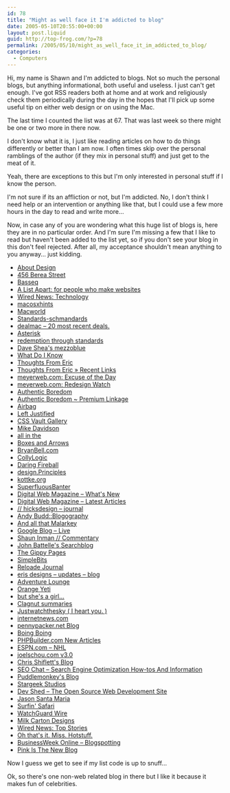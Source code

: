 ```yaml
---
id: 78
title: "Might as well face it I'm addicted to blog"
date: 2005-05-10T20:55:00+00:00
layout: post.liquid
guid: http://top-frog.com/?p=78
permalink: /2005/05/10/might_as_well_face_it_im_addicted_to_blog/
categories:
  - Computers
---
```

Hi, my name is Shawn and I'm addicted to blogs. Not so much the personal blogs, but anything informational, both useful and useless. I just can't get enough. I've got RSS readers both at home and at work and religiously check them periodically during the day in the hopes that I'll pick up some useful tip on either web design or on using the Mac.

The last time I counted the list was at 67. That was last week so there might be one or two more in there now. 

I don't know what it is, I just like reading articles on how to do things differently or better than I am now. I often times skip over the personal ramblings of the author (if they mix in personal stuff) and just get to the meat of it.

Yeah, there are exceptions to this but I'm only interested in personal stuff if I know the person. 

I'm not sure if its an affliction or not, but I'm addicted. No, I don't think I need help or an intervention or anything like that, but I could use a few more hours in the day to read and write more…

Now, in case any of you are wondering what this huge list of blogs is, here they are in no particular order. And I'm sure I'm missing a few that I like to read but haven't been added to the list yet, so if you don't see your blog in this don't feel rejected. After all, my acceptance shouldn't mean anything to you anyway… just kidding.

  * [About Design](feed://www.rbird.com/aboutdesign/index.xml) 
  * [456 Berea Street](https://www.456bereastreet.com/feed.xml) 
  * [Basseq](feed://basseq.com/index.xml) 
  * [A List Apart: for people who make websites](feed://alistapart.com/rss.xml) 
  * [Wired News: Technology](feed://wired.com/news/feeds/rss2/0,2610,3,00.xml) 
  * [macosxhints](feed://www.macosxhints.com/backend/geeklog.rdf) 
  * [Macworld](feed://www.macworld.com/rss.xml) 
  * [Standards-schmandards](feed://www.standards-schmandards.com/rss.php) 
  * [dealmac – 20 most recent deals.](feed://content.dealnews.com/dealmac/rss/last-twenty.xml) 
  * [Asterisk](feed://feeds.feedburner.com/Asterisk1) 
  * [redemption through standards](feed://westciv.typepad.com/standards/atom.xml) 
  * [Dave Shea's mezzoblue](feed://www.mezzoblue.com/rss/index.xml) 
  * [What Do I Know](feed://whatdoiknow.org/index.xml) 
  * [Thoughts From Eric](feed://meyerweb.com/eric/thoughts/rss2/summary) 
  * [Thoughts From Eric &raquo; Recent Links](feed://meyerweb.com/eric/thoughts/recent-links/rss2) 
  * [meyerweb.com: Excuse of the Day](feed://meyerweb.com/feeds/excuse/rss20.xml) 
  * [meyerweb.com: Redesign Watch](feed://meyerweb.com/eric/redesignwatch/rss20.xml) 
  * [Authentic Boredom](feed://www.cameronmoll.com/atom.xml) 
  * [Authentic Boredom ~ Premium Linkage](feed://www.cameronmoll.com/rss/linkage/index.xml) 
  * [Airbag](feed://www.airbagindustries.com/index.xml) 
  * [Left Justified](feed://leftjustified.net/feed/atom/) 
  * [CSS Vault Gallery](feed://cssvault.com/gallery.xml) 
  * [Mike Davidson](feed://www.mikeindustries.com/blog/atom.xml) 
  * [all in the <head>](feed://www.allinthehead.com/atom/) 
  * [Boxes and Arrows](feed://www.boxesandarrows.com/index.xml) 
  * [BryanBell.com](feed://www.bryanbell.com/xml/rss.xml) 
  * [CollyLogic](feed://www.collylogic.com/index.php?/weblog/rss_2.0/) 
  * [Daring Fireball](feed://daringfireball.net/index.xml) 
  * [design.Principles](feed://resource.reh3.com/index.php/feed/atom/) 
  * [kottke.org](feed://www.kottke.org/index.xml) 
  * [SuperfluousBanter](feed://superfluousbanter.org/atom.xml) 
  * [Digital Web Magazine – What's New](feed://www.digital-web.com/news/rss/) 
  * [Digital Web Magazine – Latest Articles](feed://www.digital-web.com/dates/rss/) 
  * [// hicksdesign – journal](feed://www.hicksdesign.co.uk/?rss=1&section=journal) 
  * [Andy Budd::Blogography](feed://www.andybudd.com/index.rdf) 
  * [And all that Malarkey](feed://www.stuffandnonsense.co.uk/atom.xml) 
  * [Google Blog – Live](feed://www.google.com/googleblog/atom.xml) 
  * [Shaun Inman // Commentary](feed://www.shauninman.com/feeds/commentary.rdf) 
  * [John Battelle's Searchblog](feed://feeds.feedburner.com/JohnBattellesSearchblog) 
  * [The Gippy Pages](feed://gipetto.dyndns.org/rss) 
  * [SimpleBits](feed://www.simplebits.com/xml/rss.xml) 
  * [Reloade Journal](feed://www.reloade.com.au/main/4.0/entries/index.xml) 
  * [eris designs – updates – blog](feed://erisfree.com/?rss=1&category=blog&section=updates) 
  * [Adventure Lounge](feed://www.adventurelounge.com/blog/atom.xml) 
  * [Orange Yeti](feed://www.orangecoat.com/weblog/atom.xml) 
  * [but she's a girl…](feed://www.rousette.org.uk/blog/feed/atom/) 
  * [Clagnut summaries](feed://www.clagnut.com/rss/summaries) 
  * [Justwatchthesky ( I heart you. )](feed://www.justwatchthesky.com/feeds/rss/) 
  * [internetnews.com](feed://www.internetnews.com/icom_includes/feeds/inews/xml_front-10.xml) 
  * [pennypacker.net Blog](feed://blog.pennypacker.net/rss.php) 
  * [Boing Boing](feed://www.boingboing.net/atom.xml) 
  * [PHPBuilder.com New Articles](feed://www.phpbuilder.com/rss_feed.php?type=articles&limit=20) 
  * [ESPN.com – NHL](feed://sports.espn.go.com/espn/rss/nhl/news) 
  * [joelschou.com v3.0](feed://www.joelschou.com/feed/atom/) 
  * [Chris Shiflett's Blog](feed://shiflett.org/rss) 
  * [SEO Chat – Search Engine Optimization How-tos And Information](feed://www.seochat.com/index2.php?option=mos_rss&no_html=1) 
  * [Puddlemonkey's Blog](feed://puddlemonkey.com/rss) 
  * [Stargeek Studios](feed://www.stargeek.com/xml.php) 
  * [Dev Shed – The Open Source Web Development Site](feed://www.devshed.com/index2.php?option=mos_rss&no_html=1) 
  * [Jason Santa Maria](feed://www.jasonsantamaria.com/index.rdf) 
  * [Surfin' Safari](feed://weblogs.mozillazine.org/hyatt/blogger_rss.xml) 
  * [WatchGuard Wire](feed://www.watchguard.com/rss/watchguardwire.xml) 
  * [Milk Carton Designs](feed://milkcarton.protonage.net/wp-atom.php) 
  * [Wired News: Top Stories](feed://www.wired.com/news/feeds/rss2/0,2610,,00.xml) 
  * [Oh that's it. Miss. Hotstuff.](feed://www.livejournal.com/users/onetruesmap/data/atom) 
  * [BusinessWeek Online – Blogspotting](feed://www.businessweek.com/the_thread/blogspotting/atom.xml) 
  * [Pink Is The New Blog](feed://feeds.feedburner.com/PinkIsTheNewBlog) 

Now I guess we get to see if my list code is up to snuff…

Ok, so there's one non-web related blog in there but I like it because it makes fun of celebrities.
